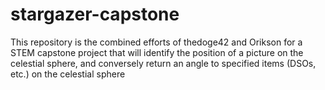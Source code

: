 # stargazer-capstone
This repository is the combined efforts of thedoge42 and Orikson for a STEM capstone project that will identify the position of a picture on the celestial sphere, and conversely return an angle to specified items (DSOs, etc.) on the celestial sphere
